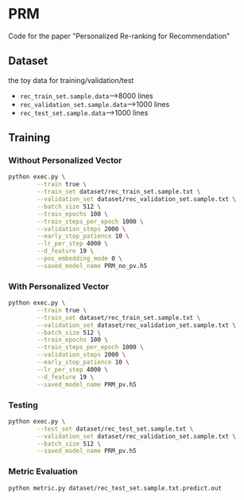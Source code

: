 # PRM
Code for the paper "Personalized Re-ranking for Recommendation"

## Dataset
the toy data for training/validation/test

- `rec_train_set.sample.data`-->8000 lines
- `rec_validation_set.sample.data`-->1000 lines
- `rec_test_set.sample.data`-->1000 lines


## Training
### Without Personalized Vector

```bash
python exec.py \
        --train true \
        --train_set dataset/rec_train_set.sample.txt \
        --validation_set dataset/rec_validation_set.sample.txt \
        --batch_size 512 \
        --train_epochs 100 \
        --train_steps_per_epoch 1000 \
        --validation_steps 2000 \
        --early_stop_patience 10 \
        --lr_per_step 4000 \
        --d_feature 19 \
        --pos_embedding_mode 0 \
        --saved_model_name PRM_no_pv.h5
```

### With Personalized Vector

```bash
python exec.py \
        --train true \
        --train_set dataset/rec_train_set.sample.txt \
        --validation_set dataset/rec_validation_set.sample.txt \
        --batch_size 512 \
        --train_epochs 100 \
        --train_steps_per_epoch 1000 \
        --validation_steps 2000 \
        --early_stop_patience 10 \
        --lr_per_step 4000 \
        --d_feature 19 \
        --saved_model_name PRM_pv.h5
```

### Testing

```bash
python exec.py \
        --test_set dataset/rec_test_set.sample.txt \
        --validation_set dataset/rec_validation_set.sample.txt \
        --batch_size 512 \
        --saved_model_name PRM_pv.h5
```

### Metric Evaluation

```bash
python metric.py dataset/rec_test_set.sample.txt.predict.out
```

